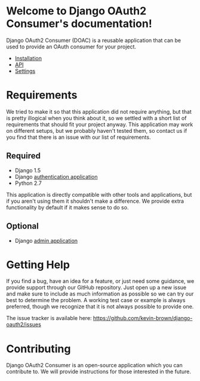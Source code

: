 Welcome to Django OAuth2 Consumer's documentation!
==================================================

Django OAuth2 Consumer (DOAC) is a reusable application that can be used to provide an OAuth consumer for your project.

* [Installation](installation.md)
* [API](api.md)
* [Settings](settings.md)

Requirements
============

We tried to make it so that this application did not require anything, but that is pretty illogical when you think about it, so we settled with a short list of requirements that should fit your project anyway. This application may work on different setups, but we probably haven't tested them, so contact us if you find that there is an issue with our list of requirements.

Required
--------

-   Django 1.5
-   Django [authentication application](https://docs.djangoproject.com/en/1.5/topics/auth/)
-   Python 2.7

This application is directly compatible with other tools and applications, but if you aren't using them it shouldn't make a difference. We provide extra functionality by default if it makes sense to do so.

Optional
--------

-   Django [admin application](https://docs.djangoproject.com/en/1.5/ref/contrib/admin/)

Getting Help
============

If you find a bug, have an idea for a feature, or just need some guidance, we provide support through our GitHub repository. Just open up a new issue and make sure to include as much information as possible so we can try our best to determine the problem. A working test case or example is always preferred, though we recognize that it is not always possible to provide one.

The issue tracker is available here: <https://github.com/kevin-brown/django-oauth2/issues>

Contributing
============

Django OAuth2 Consumer is an open-source application which you can contribute to. We will provide instructions for those interested in the future.
